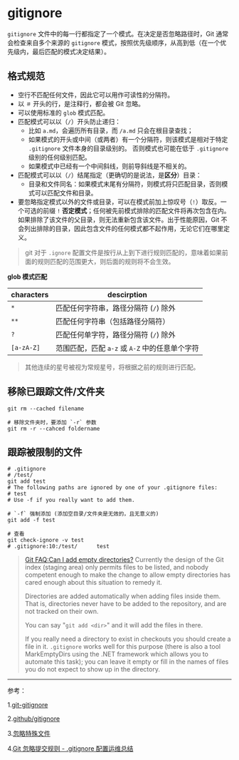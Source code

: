 # gitignore

`gitignore` 文件中的每一行都指定了一个模式。在决定是否忽略路径时，Git 通常会检查来自多个来源的 `gitignore` 模式，按照优先级顺序，从高到低（在一个优先级内，最后匹配的模式决定结果）。

## 格式规范

- 空行不匹配任何文件，因此它可以用作可读性的分隔符。
- 以 `＃` 开头的行，是注释行，都会被 Git 忽略。
- 可以使用标准的 `glob` 模式匹配。
- 匹配模式可以以（`/`）开头防止递归：
  - 比如 `a.md`，会遍历所有目录，而 `/a.md` 只会在根目录查找；
  - 如果模式的开头或中间（或两者）有一个分隔符，则该模式是相对于特定 `.gitignore` 文件本身的目录级别的。 否则模式也可能在低于 `.gitignore` 级别的任何级别匹配。
  - 如果模式中已经有一个中间斜线，则前导斜线是不相关的。
- 匹配模式可以以（`/`）结尾指定（更确切的是说法，是**区分**）目录：
  - 目录和文件同名：如果模式末尾有分隔符，则模式将只匹配目录，否则模式可以匹配文件和目录。
- 要忽略指定模式以外的文件或目录，可以在模式前加上惊叹号（`!`）取反。一个可选的前缀 `!`  **否定模式**；任何被先前模式排除的匹配文件将再次包含在内。如果排除了该文件的父目录，则无法重新包含该文件。出于性能原因，Git 不会列出排除的目录，因此包含文件的任何模式都不起作用，无论它们在哪里定义。

> git 对于 `.ignore` 配置文件是按行从上到下进行规则匹配的，意味着如果前面的规则匹配的范围更大，则后面的规则将不会生效。

**glob 模式匹配**

| characters | descirption                                    |
| ---------- | ---------------------------------------------- |
| `*`        | 匹配任何字符串，路径分隔符 (`/`) 除外          |
| `**`       | 匹配任何字符串（包括路径分隔符）               |
| `?`        | 匹配任何单字符，路径分隔符 (`/`) 除外          |
| `[a-zA-Z]` | 范围匹配，匹配 `a-z` 或 `A-Z` 中的任意单个字符 |

> 其他连续的星号被视为常规星号，将根据之前的规则进行匹配。

## 移除已跟踪文件/文件夹

```shell
git rm --cached filename

# 移除文件夹时，要添加 `-r` 参数
git rm -r --cahced foldername
```

## 跟踪被限制的文件

```shell
# .gitignore
# /test/
git add test
# The following paths are ignored by one of your .gitignore files:
# test
# Use -f if you really want to add them.

# `-f` 强制添加 (添加空目录/文件夹是无效的，且无意义的)
git add -f test

# 查看
git check-ignore -v test
# .gitignore:10:/test/      test
```

> [Git FAQ:Can I add empty directories?](https://git.wiki.kernel.org/index.php/GitFaq#Can_I_add_empty_directories.3F)
> Currently the design of the Git index (staging area) only permits files to be listed, and nobody competent enough to make the change to allow empty directories has cared enough about this situation to remedy it.
>
> Directories are added automatically when adding files inside them. That is, directories never have to be added to the repository, and are not tracked on their own.
>
> You can say "`git add <dir>`" and it will add the files in there.
>
> If you really need a directory to exist in checkouts you should create a file in it. `.gitignore` works well for this purpose (there is also a tool MarkEmptyDirs using the .NET framework which allows you to automate this task); you can leave it empty or fill in the names of files you do not expect to show up in the directory.

---

参考：

1.[git-gitignore](https://git-scm.com/docs/gitignore/en)

2.[github/gitignore](https://github.com/github/gitignore)

3.[忽略特殊文件](https://www.liaoxuefeng.com/wiki/896043488029600/900004590234208)

4.[Git 忽略提交规则 - .gitignore 配置运维总结](https://www.cnblogs.com/kevingrace/p/5690241.html)
